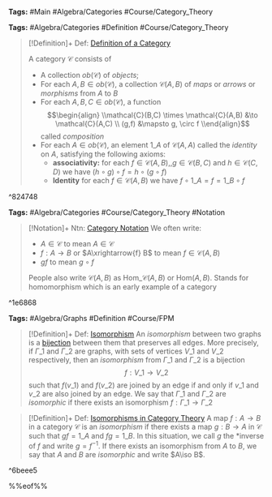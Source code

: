 ---
---

**Tags:** #Main #Algebra/Categories #Course/Category_Theory 

**Tags:** #Algebra/Categories #Definition #Course/Category_Theory 

 > 
 > \[!Definition\]+ Def: [Definition of a Category](..\Individuals\Definition%20of%20a%20Category.md)
 > 
 > A category $\mathcal{C}$ consists of 
 > 
 > * A collection $ob(\mathcal{C})$ of *objects*;
 > * For each $A,B\in ob(\mathcal{C})$, a collection $\mathcal{C}(A,B)$ of *maps* or *arrows* or *morphisms* from $A$ to $B$
 > * For each $A,B,C\in ob(\mathcal{C})$, a function
 >   $$\begin{align}
 >   \\mathcal{C}(B,C) \times \mathcal{C}(A,B) &\to \mathcal{C}(A,C) \\
 >   (g,f) &\mapsto g, \circ f
 >   \\end{align}$$
 >   called *composition*
 > * For each $A\in ob(\mathcal{C})$, an element $1\_{A}$ of $\mathcal{C}(A,A)$ called the *identity* on $A$, satisfying the following axioms:
 >   * **associativity:** for each $f\in \mathcal{C}(A,B),,g\in \mathcal{C}(B,C)$ and $h\in\mathcal{C}(C,D)$ we have $(h\circ g)\circ f = h\circ (g\circ f)$
 >   * **Identity** for each $f\in \mathcal{C}(A,B)$ we have $f\circ 1\_{A} = f = 1\_{B} \circ f$

^824748

**Tags:** #Algebra/Categories  #Course/Category_Theory #Notation

 > 
 > \[!Notation\]+ Ntn: [Category Notation](..\Individuals\Category%20Notation.md)
 > We often write:
 > 
 > * $A\in \mathcal{C}$ to mean $A\in\mathcal{C}$
 > * $f:A\to B$ or $A\xrightarrow{f} B$ to mean $f\in \mathcal{C}(A,B)$
 > * $gf$ to mean $g\circ f$
 > 
 > People also write $\mathcal{C}(A,B)$ as $\text{Hom}\_{\mathcal{C}}(A,B)$ or $\text{Hom}(A,B)$. Stands for homomorphism which is an early example of a category

^1e6868

**Tags:** #Algebra/Graphs #Definition #Course/FPM 

 > 
 > \[!Definition\]+ Def: [Isomorphism](..\Individuals\Isomorphism.md)
 > An *isomorphism* between two graphs is a [bijection](..\Individuals\Functions.md#functions-bijective-function) between them that preserves all edges. More precisely, if $\Gamma\_{1}$ and $\Gamma\_{2}$ are graphs, with sets of vertices $V\_{1}$ and $V\_{2}$ respectively, then an *isomorphism* from $\Gamma\_{1}$ and $\Gamma\_{2}$ is a bijection
 > $$f : V\_{1}\to V\_{2}$$
 > such that $f(v\_{1})$ and $f(v\_{2})$ are joined by an edge if and only if $v\_{1}$ and $v\_{2}$ are also joined by an edge.
 > We say that $\Gamma\_{1}$ and $\Gamma\_{2}$ are *isomorphic* if there exists an isomorphism $f:\Gamma\_{1}\to\Gamma\_{2}$

 > 
 > \[!Definition\]+ Def: [Isomorphisms in Category Theory](..\Individuals\Isomorphism.md)
 > A map $f:A\to B$ in a category $\mathcal{C}$ is an *isomorphism* if there exists a map $g:B\to A$ in $\mathcal{C}$ such that $gf=1\_{A}$ and $fg=1\_{B}$.
 > In this situation, we call $g$ the \*inverse of $f$ and write $g=f^{-1}$. If there exists an isomorphism from $A$ to $B$, we say that $A$ and $B$ are *isomorphic* and write $A\iso B$.

^6beee5

%%eof%%